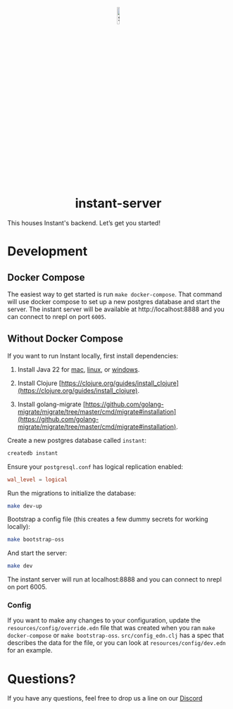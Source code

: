 <p align="center">
  <a href="#">
    <img alt="Shows the Instant logo" src="https://instantdb.com/img/icon/android-chrome-512x512.png" width="10%">
  </a>
  <h1 align="center">instant-server</h1>
</p>

This houses Instant's backend. Let’s get you started!

# Development

## Docker Compose

The easiest way to get started is run `make docker-compose`. That command will use docker compose to set up a new postgres database and start the server. The instant server will be available at http://localhost:8888 and you can connect to nrepl on port `6005`.

## Without Docker Compose

If you want to run Instant locally, first install dependencies:

1. Install Java 22 for [mac](https://docs.aws.amazon.com/corretto/latest/corretto-22-ug/macos-install.html), [linux](https://docs.aws.amazon.com/corretto/latest/corretto-22-ug/generic-linux-install.html), or [windows](https://docs.aws.amazon.com/corretto/latest/corretto-22-ug/windows-install.html).

2. Install Clojure [https://clojure.org/guides/install_clojure](https://clojure.org/guides/install_clojure).

3. Install golang-migrate [https://github.com/golang-migrate/migrate/tree/master/cmd/migrate#installation](https://github.com/golang-migrate/migrate/tree/master/cmd/migrate#installation).

Create a new postgres database called `instant`:

```sh
createdb instant
```

Ensure your `postgresql.conf` has logical replication enabled:

```conf
wal_level = logical
```

Run the migrations to initialize the database:

```sh
make dev-up
```

Bootstrap a config file (this creates a few dummy secrets for working locally):

```sh
make bootstrap-oss
```

And start the server:
```sh
make dev
```

The instant server will run at localhost:8888 and you can connect to nrepl on port 6005.

### Config

If you want to make any changes to your configuration, update the `resources/config/override.edn` file that was created when you ran `make docker-compose` or `make bootstrap-oss`. `src/config_edn.clj` has a spec that describes the data for the file, or you can look at `resources/config/dev.edn` for an example.

# Questions?

If you have any questions, feel free to drop us a line on our [Discord](https://discord.com/invite/VU53p7uQcE)
